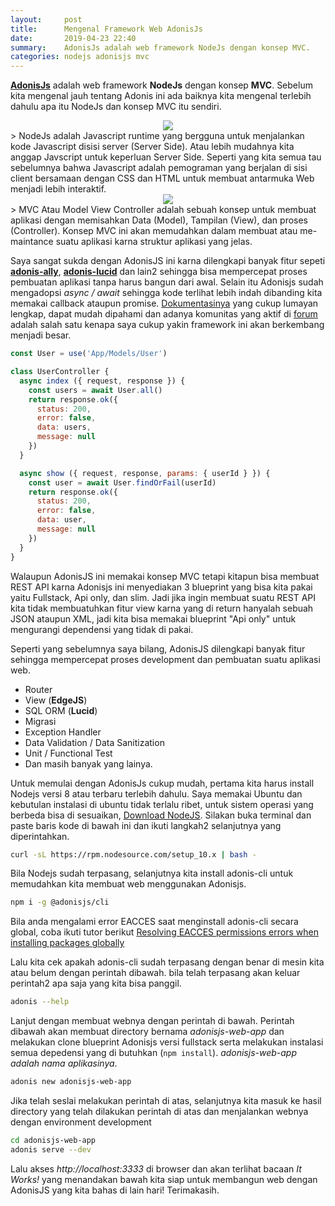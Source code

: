 ```yaml
---
layout:     post
title:      Mengenal Framework Web AdonisJs
date:       2019-04-23 22:40
summary:    AdonisJs adalah web framework NodeJs dengan konsep MVC.
categories: nodejs adonisjs mvc
---
```


[**AdonisJs**](https://adonisjs.com/) adalah web framework **NodeJs** dengan konsep **MVC**. Sebelum kita mengenal jauh tentang Adonis ini ada baiknya kita mengenal terlebih dahulu apa itu NodeJs dan konsep MVC itu sendiri.

<div style="text-align: center;">
  <img src="https://upload.wikimedia.org/wikipedia/commons/thumb/d/d9/Node.js_logo.svg/590px-Node.js_logo.svg.png" />
</div>
> NodeJs adalah Javascript runtime yang bergguna untuk menjalankan kode Javascript disisi server (Server Side). Atau lebih mudahnya kita anggap Javscript untuk keperluan Server Side. Seperti yang kita semua tau sebelumnya bahwa Javascript adalah pemograman yang berjalan di sisi client bersamaan dengan CSS dan HTML untuk membuat antarmuka Web menjadi lebih interaktif.

<div style="text-align: center;">
  <img src="https://upload.wikimedia.org/wikipedia/commons/thumb/b/b5/ModelViewControllerDiagram2.svg/1200px-ModelViewControllerDiagram2.svg.png" />
</div>
> MVC Atau Model View Controller adalah sebuah konsep untuk membuat aplikasi dengan memisahkan Data (Model), Tampilan (View), dan proses (Controller). Konsep MVC ini akan memudahkan dalam membuat atau me-maintance suatu aplikasi karna struktur aplikasi yang jelas.

Saya sangat sukda dengan AdonisJS ini karna dilengkapi banyak fitur sepeti [**adonis-ally**](https://github.com/adonisjs/adonis-ally), [**adonis-lucid**](https://github.com/adonisjs/adonis-lucid) dan lain2 sehingga bisa mempercepat proses pembuatan aplikasi tanpa harus bangun dari awal. Selain itu Adonisjs sudah mengadopsi *async / await* sehingga kode terlihat lebih indah dibanding kita memakai callback ataupun promise. [Dokumentasinya](https://adonisjs.com/docs/) yang cukup lumayan lengkap, dapat mudah dipahami dan adanya komunitas yang aktif di [forum](https://forum.adonisjs.com/) adalah salah satu kenapa saya cukup yakin framework ini akan berkembang menjadi besar.

```javascript
const User = use('App/Models/User')

class UserController {
  async index ({ request, response }) {
    const users = await User.all()
    return response.ok({
      status: 200,
      error: false,
      data: users,
      message: null
    })
  }

  async show ({ request, response, params: { userId } }) {
    const user = await User.findOrFail(userId)
    return response.ok({
      status: 200,
      error: false,
      data: user,
      message: null
    })
  }
}
```

Walaupun AdonisJS ini memakai konsep MVC tetapi kitapun bisa membuat REST API karna Adonisjs ini menyediakan 3 blueprint yang bisa kita pakai yaitu Fullstack, Api only, dan slim. Jadi jika ingin membuat suatu REST API kita tidak membuatuhkan fitur view karna yang di return hanyalah sebuah JSON ataupun XML, jadi kita bisa memakai blueprint "Api only" untuk mengurangi dependensi yang tidak di pakai.

Seperti yang sebelumnya saya bilang, AdonisJS dilengkapi banyak fitur sehingga mempercepat proses development dan pembuatan suatu aplikasi web.
- Router
- View (**EdgeJS**)
- SQL ORM (**Lucid**)
- Migrasi
- Exception Handler
- Data Validation / Data Sanitization
- Unit / Functional Test
- Dan masih banyak yang lainya.

Untuk memulai dengan AdonisJs cukup mudah, pertama kita harus install Nodejs versi 8 atau terbaru terlebih dahulu. Saya memakai Ubuntu dan kebutulan instalasi di ubuntu tidak terlalu ribet, untuk sistem operasi yang berbeda bisa di sesuaikan, [Download NodeJS](https://nodejs.org/en/download/). Silakan buka terminal dan paste baris kode di bawah ini dan ikuti langkah2 selanjutnya yang diperintahkan.
```bash
curl -sL https://rpm.nodesource.com/setup_10.x | bash -
```

Bila Nodejs sudah terpasang, selanjutnya kita install adonis-cli untuk memudahkan kita membuat web menggunakan Adonisjs.
```bash
npm i -g @adonisjs/cli
```
Bila anda mengalami error EACCES saat menginstall adonis-cli secara global, coba ikuti tutor berikut [Resolving EACCES permissions errors when installing packages globally](https://docs.npmjs.com/resolving-eacces-permissions-errors-when-installing-packages-globally)

Lalu kita cek apakah adonis-cli sudah terpasang dengan benar di mesin kita atau belum dengan perintah dibawah. bila telah terpasang akan keluar perintah2 apa saja yang kita bisa panggil.
```bash
adonis --help
```

Lanjut dengan membuat webnya dengan perintah di bawah. Perintah dibawah akan membuat directory bernama *adonisjs-web-app* dan melakukan clone blueprint Adonisjs versi fullstack serta melakukan instalasi semua depedensi yang di butuhkan (`npm install`). *adonisjs-web-app adalah nama aplikasinya*.
```bash
adonis new adonisjs-web-app
```

Jika telah seslai melakukan perintah di atas, selanjutnya kita masuk ke hasil directory yang telah dilakukan perintah di atas dan menjalankan webnya dengan environment development
```bash
cd adonisjs-web-app
adonis serve --dev
```

Lalu akses *http://localhost:3333* di browser dan akan terlihat bacaan *It Works!* yang menandakan bawah kita siap untuk membangun web dengan AdonisJS yang kita bahas di lain hari! Terimakasih.